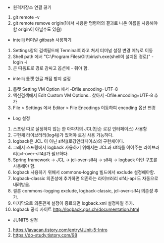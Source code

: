 - 원격저장소 연결 끊기
1. git remote -v
2. git remote remove origin(1에서 사용한 명령어의 결과로 나온 이름을 사용해야 함 origin이 아닐수도 있음)

- intellij 터미널 gitbash 사용하기
1. Settings창의 검색필드에 Terminal이라고 쳐서 터미널 설정 변경 메뉴로 이동
2. Shell path 에서 "C:\Program Files\Git\bin\sh.exe(shell이 설치된 경로)" -login -i 
3. 큰 따옴표로 경로 감싸고 옵션에 - 줘야 함.

- intellij 톰캣 한글 깨짐 방지 설정
1. 톰캣 Setting VM Option 에서 -Dfile.encoding=UTF-8
2. 액션검색에서 Edit Custom VM Options.. 찾아서 -Dfile.encoding=UTF-8 추가
3. File > Settings 에서 Editor > File Encodings  이동하여 encoding 옵션 변경

- Log 설정
1. 스프링 따로 설정하지 않는 한 아파치의 JCL(단순 로깅 인터페이스) 사용함
2. 구현체 라이브러리(log4j)가 있어야 로깅 사용 가능하다.
3. logback은 JCL 이 아닌 slf4j(로깅인터페이스)의 구현체이다.
4. 그래서 스프링에서 logback 사용하기 위해서는 JCL과 slf4j를 이어주는 라이브러리(jcl-over-slf4j)가 필요하다.
5. Spring framework -> JCL -> jcl-over-slf4j -> slf4j -> logback 이런 구조를 사용해야 함.
6. logback 사용하기 위해서 commons-logging 빌드에서 exclude 설정해야함.
7. logback-classic 의존성에 추가하면 의존하는 라이브러리 slf4j-api 도 자동으로 내려받음.
8. 결론 commons-logging exclude, logback-classic, jcl-over-slf4j 의존성 추가.
9. 마지막으로 의존관계 설정이 종료되면 logback.xml 설정파일 추가.
10. logback 공식 사이트 http://logback.qos.ch/documentation.html

- JUNIT5 설정
1. https://javacan.tistory.com/entry/JUnit-5-Intro
2. https://do-study.tistory.com/98